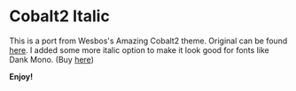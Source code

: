 # Cobalt2 Italic

This is a port from Wesbos's Amazing Cobalt2 theme. Original can be found [here](https://marketplace.visualstudio.com/items?itemName=wesbos.theme-cobalt2). I added some more italic option to make it look good for fonts like Dank Mono. (Buy [here](https://dank.sh/))

**Enjoy!**
